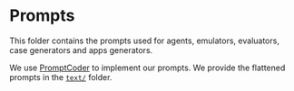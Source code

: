 # Prompts
This folder contains the prompts used for agents, emulators, evaluators, case generators and apps generators.

We use [PromptCoder](https://github.com/dhh1995/PromptCoder) to implement our prompts.
We provide the flattened prompts in the [`text/`](text) folder.
